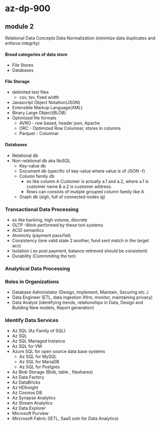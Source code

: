 # az-dp-900

## module 2
Relational Data Concepts
Data Normalization (minimize data duplicates and enforce integrity)

#### Broad categories of data store
+ File Stores
+ Databases

#### File Storage
+ delimited text files
  + csv, tsv, fixed width 
+ Javascript Object Notation(JSON)
+ Extensible Markup Language(XML)
+ Binary Large Object(BLOB)
+ Optimized file formats
  + AVRO - row based, header json, Apache 
  + ORC - Optimized Row Columnar, stores in columns
  + Parquet - Columnar

#### Databases
+ Relational db
+ Non-relational db aka NoSQL
  + Key-value db
  + Document db (specific of key-value where value is of JSON -f)
  + Column family db
    + ex like column A Customer is actually a.1 and a.2, where a.1 is customer name & a.2 is customer address.
    + Rows can consists of mutiple grouped column family like A
  + Graph db (sigh, full of connected nodes ig)

### Transactional Data Processing
 + ex like banking, high volume, discrete
 + OLTP -Work performed by these txnl systems
  + ACID semantics
   + Atomicity (payment pass/fail)
   + Consistency (one valid state 2 another, fund sent match in the target acc)
   + Isolation ( ex post payment, balance retireved should be consistent)
   + Durability (Commmiting the txn)   

### Analytical Data Processing

### Roles in Organizations
+ Database Administator (Design, Implement, Maintain, Securing etc..)
+ Data Engineer (ETL, data ingestion Xfrm, monitor, maintaining privacy)
+ Data Analyst (identifying trends, relationships in Data, Design and Building New models, Report generation)

### Identify Data Services
+ Az SQL (Az Family of SQL)
 +  Az SQL
 +  Az SQL Managed Instance
 +  Az SQL for VM
+ Azure SQL for open source data base systems
  + Az SQL for MySQL
  + Az SQL for MariaDB
  + Az SQL for Postgres
+ Az Blob Storage (Blob, table , fileshares)
+ Az Data Factory
+ Az DataBricks
+ Az HDInsight
+ Az Cosmos DB
+ Az Synapse Analytics
+ Az Stream Analytics
+ Az Data Explorer
+ Microsoft Purview
+ Mircrosoft Fabric ((ETL, SaaS soln for Data Analytics)


